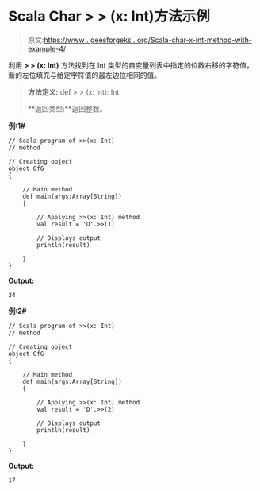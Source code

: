 # Scala Char > > (x: Int)方法示例

> 原文:[https://www . geesforgeks . org/Scala-char-x-int-method-with-example-4/](https://www.geeksforgeeks.org/scala-char-x-int-method-with-example-4/)

利用 **> > (x: Int)** 方法找到在 Int 类型的自变量列表中指定的位数右移的字符值，新的左位填充与给定字符值的最左边位相同的值。

> **方法定义:** def > > (x: Int): Int
> 
> **返回类型:**返回整数。

**例:1#**

```
// Scala program of >>(x: Int)
// method

// Creating object
object GfG
{ 

    // Main method
    def main(args:Array[String])
    {

        // Applying >>(x: Int) method 
        val result = 'D'.>>(1)

        // Displays output
        println(result)

    }
} 
```

**Output:**

```
34

```

**例:2#**

```
// Scala program of >>(x: Int)
// method

// Creating object
object GfG
{ 

    // Main method
    def main(args:Array[String])
    {

        // Applying >>(x: Int) method
        val result = 'D'.>>(2)

        // Displays output
        println(result)

    }
} 
```

**Output:**

```
17

```